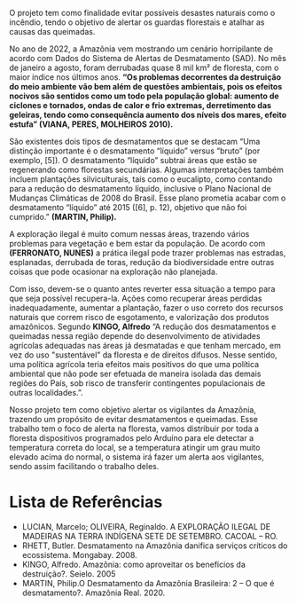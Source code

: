 O projeto tem como finalidade evitar possíveis desastes naturais como o incêndio, tendo o objetivo de alertar os guardas florestais e atalhar as causas das queimadas.

No ano de 2022, a Amazônia vem mostrando um cenário horripilante de acordo com Dados do Sistema de Alertas de Desmatamento (SAD). No mês de janeiro a agosto, foram derrubadas quase 8 mil km² de floresta, com o maior índice nos últimos anos. **“Os problemas decorrentes da destruição do meio ambiente vão bem além de questões ambientais, pois os efeitos nocivos são sentidos como um todo pela população global: aumento de ciclones e tornados, ondas de calor e frio extremas, derretimento das geleiras, tendo como consequência aumento dos níveis dos mares, efeito estufa” (VIANA, PERES, MOLHEIROS 2010).**

São existentes dois tipos de desmatamentos que se destacam “Uma distinção importante é o desmatamento “líquido” versus “bruto” (por exemplo, [5]). O desmatamento “líquido” subtrai áreas que estão se regenerando como florestas secundárias. Algumas interpretações também incluem plantações silviculturais, tais como o eucalipto, como contando para a redução do desmatamento líquido, inclusive o Plano Nacional de Mudanças Climáticas de 2008 do Brasil. Esse plano prometia acabar com o desmatamento “líquido” até 2015 ([6], p. 12), objetivo que não foi cumprido.” **(MARTIN, Philip).**

A exploração ilegal é muito comum nessas áreas, trazendo vários problemas para vegetação e bem estar da população. De acordo com **(FERRONATO, NUNES)** a prática ilegal pode trazer problemas nas estradas, esplanadas, derrubada de toras, redução da biodiversidade entre outras coisas que pode ocasionar na exploração não planejada.

Com isso, devem-se o quanto antes reverter essa situação a tempo para que seja possível recupera-la. Ações como recuperar áreas perdidas inadequadamente, aumentar a plantação, fazer o uso correto dos recursos naturais que correm risco de esgotamento, e valorização dos produtos amazônicos. Segundo **KINGO, Alfredo** “A redução dos desmatamentos e queimadas nessa região depende do desenvolvimento de atividades agrícolas adequadas nas áreas já desmatadas e que tenham mercado, em vez do uso "sustentável" da floresta e de direitos difusos. Nesse sentido, uma política agrícola teria efeitos mais positivos do que uma política ambiental que não pode ser efetuada de maneira isolada das demais regiões do País, sob risco de transferir contingentes populacionais de outras localidades.”.

Nosso projeto tem como objetivo alertar os vigilantes da Amazônia, trazendo um propósito de evitar desmatamentos e queimadas. Esse trabalho tem o foco de alerta na floresta, vamos distribuir por toda a floresta dispositivos programados pelo Arduíno para ele detectar a temperatura correta do local, se a temperatura atingir um grau muito elevado acima do normal, o sistema irá fazer um alerta aos vigilantes, sendo assim facilitando o trabalho deles.

# Lista de Referências
* LUCIAN, Marcelo; OLIVEIRA, Reginaldo. A EXPLORAÇÃO ILEGAL DE MADEIRAS NA TERRA INDÍGENA SETE DE SETEMBRO. CACOAL – RO. 
* RHETT, Butler. Desmatamento na Amazônia danifica serviços críticos do ecossistema. Mongabay. 2008.
* KINGO, Alfredo. Amazônia: como aproveitar os benefícios da destruição?. Seielo. 2005
* MARTIN, Philip.O Desmatamento da Amazônia Brasileira: 2 – O que é desmatamento?. Amazônia Real. 2020.
